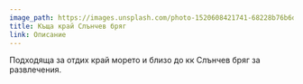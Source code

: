 ```yaml
---
image_path: https://images.unsplash.com/photo-1520608421741-68228b76b6df?ixlib=rb-1.2.1&ixid=eyJhcHBfaWQiOjM0MTM2fQ&auto=format&fit=crop&w=334&q=80
title: Къща край Слънчев бряг
link: Описание
---
```

Подходяща за отдих край морето и близо до кк Слънчев бряг за развлечения.

